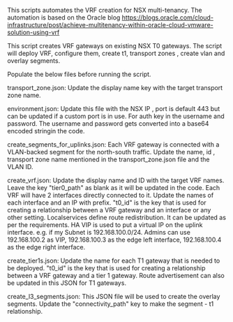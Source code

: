 This scripts automates the VRF creation for NSX multi-tenancy. The automation is based on the Oracle blog
https://blogs.oracle.com/cloud-infrastructure/post/achieve-multitenancy-within-oracle-cloud-vmware-solution-using-vrf

This script creates VRF gateways on existing NSX T0 gateways. The script will deploy VRF, configure them, create t1, transport zones , create vlan and overlay segments. 

Populate the below files before running the script. 

transport_zone.json: Update the display name key with the target transport zone name.

environment.json: Update this file with the NSX IP , port is default 443 but can be updated if a custom port is in use. For auth key in the username and password. The username and password gets converted into a base64 encoded stringin the code. 

create_segments_for_uplinks.json: Each VRF gateway is connected with a VLAN-backed segment for the north-south traffic. Update the name, id , transport zone name mentioned in the transport_zone.json file and the VLAN ID. 

create_vrf.json: Update the display name and ID with the target VRF names. Leave the key  "tier0_path" as blank as it will be updated in the code. Each VRF will have 2 interfaces directly connected to it. Update the names of each interface and an IP with prefix.  "t0_id" is the key that is used for creating a relationship between a VRF gateway and an interface or any other setting. Localservices define route redistribution. It can be updated as per the requirements. HA VIP is used to put a virtual IP on the uplink interface. e.g. if my Subnet is 192.168.100.0/24. Admins can use 192.168.100.2 as VIP, 192.168.100.3 as the edge left interface, 192.168.100.4 as the edge right interface. 

create_tier1s.json: Update the name for each T1 gateway that is needed to be deployed. "t0_id" is the key that is used for creating a relationship between a VRF gateway and a tier 1 gateway. Route advertisement can also be updated in this JSON for T1 gateways. 

create_l3_segments.json: This JSON file will be used to create the overlay segments. Update the "connectivity_path" key to make the segment - t1 relationship. 


